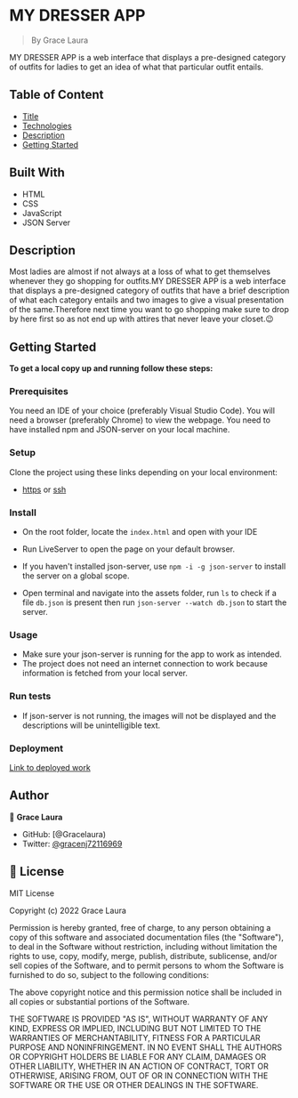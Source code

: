 # MY DRESSER APP

> By Grace Laura

MY DRESSER APP is a web interface that displays a pre-designed category of outfits for ladies to get an idea of what that particular outfit entails. 

## Table of Content
- [Title](#MY-DRESSER-APP)
- [Technologies](#Built-With)
- [Description](#Description)
- [Getting Started](#Getting-Started)


## Built With

- HTML
- CSS
- JavaScript
- JSON Server

## Description

Most ladies are almost if not always at a loss of what to get themselves whenever they go shopping for outfits.MY DRESSER APP is a web interface that displays a pre-designed category of outfits that have a brief description of what each category entails and two images to give a visual presentation of the same.Therefore next time you want to go shopping make sure to drop by here first so as not end up with attires that never leave your closet.:wink:

## Getting Started

**To get a local copy up and running follow these steps:**

### Prerequisites
You need an IDE of your choice (preferably Visual Studio Code).
You will need a browser (preferably Chrome) to view the webpage.
You need to have installed npm and JSON-server on your local machine. 

### Setup
Clone the project using these links depending on your local environment:
- [https](https://github.com/david-commit/FAQ-page.git) or [ssh](git@github.com:david-commit/FAQ-page.git)

### Install
- On the root folder, locate the ``index.html`` and open with your IDE
- Run LiveServer to open the page on your default browser.

- If you haven't installed json-server, use ``npm -i -g json-server`` to install the server on a global scope.
- Open terminal and navigate into the assets folder, run ``ls`` to check if a file ```db.json``` is present then run ``json-server --watch db.json`` to start the server.

### Usage
- Make sure your json-server is running for the app to work as intended.
- The project does not need an internet connection to work because information is fetched from your local server.

### Run tests
- If json-server is not running, the images will not be displayed and the descriptions will be unintelligible text.

### Deployment
[Link to deployed work]()



## Author

👤 **Grace Laura**

- GitHub: [@Gracelaura)
- Twitter: [@gracenj72116969](https://twitter.com/incognito_098)

## 📝 License

MIT License

Copyright (c) 2022 Grace Laura

Permission is hereby granted, free of charge, to any person obtaining a copy
of this software and associated documentation files (the "Software"), to deal
in the Software without restriction, including without limitation the rights
to use, copy, modify, merge, publish, distribute, sublicense, and/or sell
copies of the Software, and to permit persons to whom the Software is
furnished to do so, subject to the following conditions:

The above copyright notice and this permission notice shall be included in all
copies or substantial portions of the Software.

THE SOFTWARE IS PROVIDED "AS IS", WITHOUT WARRANTY OF ANY KIND, EXPRESS OR
IMPLIED, INCLUDING BUT NOT LIMITED TO THE WARRANTIES OF MERCHANTABILITY,
FITNESS FOR A PARTICULAR PURPOSE AND NONINFRINGEMENT. IN NO EVENT SHALL THE
AUTHORS OR COPYRIGHT HOLDERS BE LIABLE FOR ANY CLAIM, DAMAGES OR OTHER
LIABILITY, WHETHER IN AN ACTION OF CONTRACT, TORT OR OTHERWISE, ARISING FROM,
OUT OF OR IN CONNECTION WITH THE SOFTWARE OR THE USE OR OTHER DEALINGS IN THE
SOFTWARE.